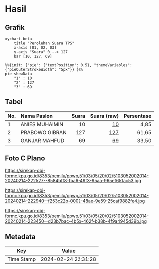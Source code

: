 # Hasil

## Grafik

```mermaid
xychart-beta
    title "Perolehan Suara TPS"
    x-axis [01, 02, 03]
    y-axis "Suara" 0 --> 127
    bar [10, 127, 69]
```

```mermaid
%%{init: {"pie": {"textPosition": 0.5}, "themeVariables": {"pieOuterStrokeWidth": "5px"}} }%%
pie showData
    "1" : 10
    "2" : 127
    "3" : 69
```

## Tabel

| No. | Nama Paslon    | Suara | Suara (raw) | Persentase |
|:--- |:-------------- | -----:| -----------:| ----------:|
| 1   | ANIES MUHAIMIN | 10    | [10][p-1]   | 4,85       |
| 2   | PRABOWO GIBRAN | 127   | [127][p-2]  | 61,65      |
| 3   | GANJAR MAHFUD  | 69    | [69][p-3]   | 33,50      |


[p-1]: https://github.com/gigit-pemilu/pemilu-2024-51-bali/blob/main/pilpres/hitung-suara/sub/51-bali/sub/03-badung/sub/05-kuta-selatan/sub/2002-ungasan/sub/014-tps/sub/paslon-1.txt
[p-2]: https://github.com/gigit-pemilu/pemilu-2024-51-bali/blob/main/pilpres/hitung-suara/sub/51-bali/sub/03-badung/sub/05-kuta-selatan/sub/2002-ungasan/sub/014-tps/sub/paslon-2.txt
[p-3]: https://github.com/gigit-pemilu/pemilu-2024-51-bali/blob/main/pilpres/hitung-suara/sub/51-bali/sub/03-badung/sub/05-kuta-selatan/sub/2002-ungasan/sub/014-tps/sub/paslon-3.txt

## Foto C Plano

https://sirekap-obj-formc.kpu.go.id/8353/pemilu/ppwp/51/03/05/20/02/5103052002014-20240214-222527--8584bff8-fba6-49f3-95aa-965ef651ac53.jpg

https://sirekap-obj-formc.kpu.go.id/8353/pemilu/ppwp/51/03/05/20/02/5103052002014-20240214-222940--f253c22b-0002-48ae-9e59-25caf9882fe4.jpg

https://sirekap-obj-formc.kpu.go.id/8353/pemilu/ppwp/51/03/05/20/02/5103052002014-20240214-223450--d23b7bac-4b5b-462f-b38b-4f9a4945d39b.jpg


## Metadata

| Key        | Value               |
| ---------- | ------------------- |
| Time Stamp | 2024-02-24 22:31:28 |



